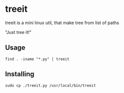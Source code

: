 # treeit
treeit is a mini linux util, that make tree from list of paths

"Just tree it!"

## Usage

`find . -iname "*.py" | treeit`

## Installing

`sudo cp ./treeit.py /usr/local/bin/treeit`
